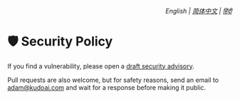 <div align="right">
    <h6>
        <picture>
            <source type="image/svg+xml" media="(prefers-color-scheme: dark)" srcset="https://raw.githubusercontent.com/KudoAI/chatgpt.js/main/media/images/icons/earth-americas-white-icon32.svg">
            <img height=14 src="https://raw.githubusercontent.com/KudoAI/chatgpt.js/main/media/images/icons/earth-americas-icon32.svg">
        </picture>
        &nbsp;English |
        <a href="https://github.chatgptwidescreen.com/blob/main/docs/zh-cn/SECURITY.md">简体中文</a> |
        <a href="https://github.chatgptwidescreen.com/blob/main/docs/hi/SECURITY.md">हिंदी</a>
    </h6>
</div>

# 🛡️ Security Policy

If you find a vulnerability, please open a [draft security advisory](https://github.chatgptwidescreen.com/security/advisories/new).

Pull requests are also welcome, but for safety reasons, send an email to <adam@kudoai.com> and wait for a response before making it public.
